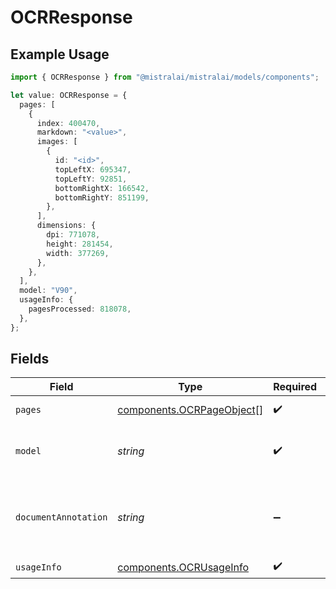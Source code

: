 # OCRResponse

## Example Usage

```typescript
import { OCRResponse } from "@mistralai/mistralai/models/components";

let value: OCRResponse = {
  pages: [
    {
      index: 400470,
      markdown: "<value>",
      images: [
        {
          id: "<id>",
          topLeftX: 695347,
          topLeftY: 92851,
          bottomRightX: 166542,
          bottomRightY: 851199,
        },
      ],
      dimensions: {
        dpi: 771078,
        height: 281454,
        width: 377269,
      },
    },
  ],
  model: "V90",
  usageInfo: {
    pagesProcessed: 818078,
  },
};
```

## Fields

| Field                                                                  | Type                                                                   | Required                                                               | Description                                                            |
| ---------------------------------------------------------------------- | ---------------------------------------------------------------------- | ---------------------------------------------------------------------- | ---------------------------------------------------------------------- |
| `pages`                                                                | [components.OCRPageObject](../../models/components/ocrpageobject.md)[] | :heavy_check_mark:                                                     | List of OCR info for pages.                                            |
| `model`                                                                | *string*                                                               | :heavy_check_mark:                                                     | The model used to generate the OCR.                                    |
| `documentAnnotation`                                                   | *string*                                                               | :heavy_minus_sign:                                                     | Formatted response in the request_format if provided in json str       |
| `usageInfo`                                                            | [components.OCRUsageInfo](../../models/components/ocrusageinfo.md)     | :heavy_check_mark:                                                     | N/A                                                                    |